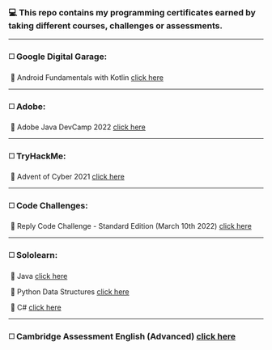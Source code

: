 ### 💻 This repo contains my programming certificates earned by taking different courses, challenges or assessments. 

___



### ◻️ Google Digital Garage:

​	🔸 Android Fundamentals with Kotlin [click here](https://github.com/andreea-popa22/Certificates/blob/master/uploads/Diploma%20Android%20Fundamentals%20Kotlin%20mai%202022%202%20IULIA%20ANDREEA%20POPA.pdf)

___



### ◻️ Adobe:

​	🔸 Adobe Java DevCamp 2022 [click here](https://github.com/andreea-popa22/Certificates/blob/master/uploads/Iulia_Andreea_Popa_Course_Completion_Certificate.pdf)

___



### ◻️ TryHackMe:

​	🔸 Advent of Cyber 2021 [click here](https://github.com/andreea-popa22/Certificates/blob/master/uploads/AOC_2021.png)

___



### ◻️ Code Challenges:

​	🔸 Reply Code Challenge - Standard Edition (March 10th 2022) [click here](https://github.com/andreea-popa22/Certificates/blob/master/uploads/ReplyCodeChallenge2022_Certificate.pdf)

___



### ◻️ Sololearn:

​	🔸 Java [click here](https://github.com/andreea-popa22/Certificates/blob/master/uploads/java.pdf)

​	🔸 Python Data Structures [click here](https://github.com/andreea-popa22/Certificates/blob/master/uploads/python_data_structures.pdf)

​	🔸 C# [click here](https://github.com/andreea-popa22/Certificates/blob/master/uploads/C%23.pdf)

___



### ◻️ Cambridge Assessment English (Advanced) [click here](https://github.com/andreea-popa22/Certificates/blob/master/uploads/CAE.pdf)

